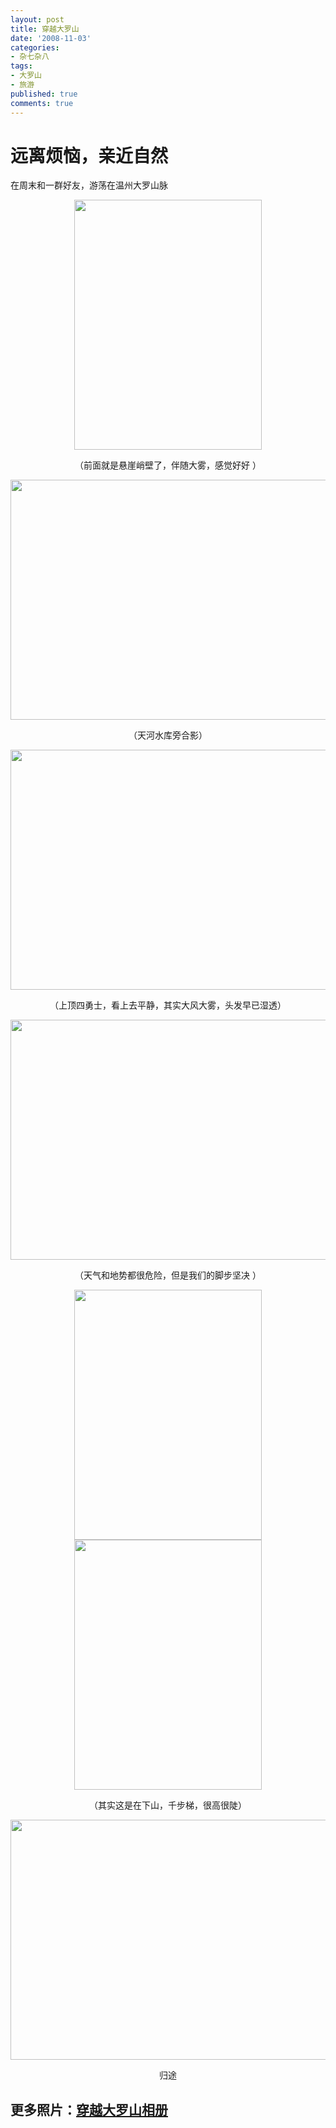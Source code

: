 ```yaml
---
layout: post
title: 穿越大罗山
date: '2008-11-03'
categories:
- 杂七杂八
tags:
- 大罗山
- 旅游
published: true
comments: true
---
```

<p><div class="entry-body">
<div>
<div class="item-body">
<div>
<h1>远离烦恼，亲近自然</h1>
在周末和一群好友，游荡在温州大罗山脉
<p style="text-align: center;"><img title="大罗山200810271351" src="http://lh6.ggpht.com/shenhuan007/SQUXxkwmmpI/AAAAAAAADyQ/he1ayPcrmZY/s400/dscn0494.jpg" alt="" width="300" height="400" /></p>
<p style="text-align: center;">（前面就是悬崖峭壁了，伴随大雾，感觉好好 ）</p>
<p style="text-align: center;"><img title="大罗山合影" src="http://lh4.ggpht.com/shenhuan007/SQUlut5UFRI/AAAAAAAAD0Y/B2MJQrlu8Jw/s512/dscn9924.jpg" alt="" width="512" height="384" /></p>
<p style="text-align: center;">（天河水库旁合影）</p>
<p style="text-align: center;"><img title="大罗山4勇士" src="http://lh3.ggpht.com/shenhuan007/SQUllt2zvmI/AAAAAAAADzI/RcRJj7XiJVI/s512/imgp2182.jpg" alt="" width="512" height="384" /></p>
<p style="text-align: center;">（上顶四勇士，看上去平静，其实大风大雾，头发早已湿透）</p>
<p style="text-align: center;"><img title="大罗山脚步依然" src="http://lh6.ggpht.com/shenhuan007/SQUYSJDArgI/AAAAAAAADoM/z-rvRXbd-84/s512/dscn0534.jpg" alt="" width="512" height="384" /></p>
<p style="text-align: center;">（天气和地势都很危险，但是我们的脚步坚决 ）</p>
<p style="text-align: center;"><img title="大罗山下山之路" src="http://lh6.ggpht.com/shenhuan007/SQUYjYxDSgI/AAAAAAAAD2M/Y0UVTud9MtA/s400/dscn0552.jpg" alt="" width="300" height="400" /><img title="大罗山千步梯" src="http://lh4.ggpht.com/shenhuan007/SQUYkuwkqVI/AAAAAAAAD2Q/rDwbkcZS2kE/s400/dscn0553.jpg" alt="" width="300" height="400" /></p>
<p style="text-align: center;">（其实这是在下山，千步梯，很高很陡）</p>
<p style="text-align: center;"><img title="大罗山归途" src="http://lh4.ggpht.com/shenhuan007/SQUYmAAWVXI/AAAAAAAADq4/iWhkQNaArmw/s512/dscn0555.jpg" alt="" width="512" height="384" /></p>
<p style="text-align: center;">归途</p></div></div></div></div></p>

<p><h2 style="text-align: left;">更多照片：<a href="http://picasaweb.google.com/shenhuan007/DvDpEJ#" target="_blank">穿越大罗山相册</a></h2>



</p>
